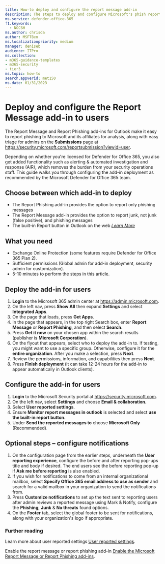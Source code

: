 ```yaml
---
title: How-to deploy and configure the report message add-in
description: The steps to deploy and configure Microsoft's phish reporting add-ins aimed at security administrators.
ms.service: defender-office-365
f1.keywords:
  - NOCSH
ms.author: chrisda
author: MSFTBen
ms.localizationpriority: medium
manager: deniseb
audience: ITPro
ms.collection:
- m365-guidance-templates
- m365-security
- tier3
ms.topic: how-to
search.appverid: met150
ms.date: 01/31/2023
---
```


# Deploy and configure the Report Message add-in to users

The Report Message and Report Phishing add-ins for Outlook make it easy to report phishing to Microsoft and its affiliates for analysis, along with easy triage for admins on the **Submissions** page at <https://security.microsoft.com/reportsubmission?viewid=user>.

Depending on whether you're licensed for Defender for Office 365, you also get added functionality such as alerting & automated investigation and response (AIR), which removes the burden from your security operations staff. This guide walks you through configuring the add-in deployment as recommended by the Microsoft Defender for Office 365 team.

## Choose between which add-in to deploy

- The Report Phishing add-in provides the option to report only phishing messages
- The Report Message add-in provides the option to report junk, not junk (false positive), and phishing messages
- The built-in Report button in Outlook on the web *[Learn More](../submissions-outlook-report-messages.md)*

## What you need

- Exchange Online Protection (some features require Defender for Office 365 Plan 2).
- Sufficient permissions (Global admin for add-in deployment, security admin for customization).
- 5-10 minutes to perform the steps in this article.

## Deploy the add-in for users

1. **Login** to the Microsoft 365 admin center at <https://admin.microsoft.com>.
1. On the left nav, press **Show All** then expand **Settings** and select **Integrated Apps**.
1. On the page that loads, press **Get Apps**.
1. In the page that appears, in the top right Search box, enter **Report Message** or **Report Phishing**, and then select **Search**.
1. Press **Get it now** on your chosen app within the search results (publisher is **Microsoft Corporation**).
1. On the flyout that appears, select who to deploy the add-in to. If testing, you might want to use a specific group. Otherwise, configure it for the **entire organization**. After you make a selection, press **Next**.
1. Review the permissions, information, and capabilities then press **Next**.
1. Press **Finish deployment** (it can take 12-24 hours for the add-in to appear automatically in Outlook clients).

## Configure the add-in for users

1. **Login** to the Microsoft Security portal at <https://security.microsoft.com>.
2. On the left nav, select **Settings** and choose **Email & collaboration**.
3. Select **User reported settings**.
4. Ensure **Monitor report messages in outlook** is selected and select **use the built-in report button**.
5. Under **Send the reported messages to** choose **Microsoft Only** (Recommended).

## Optional steps – configure notifications

1. On the configuration page from the earlier steps, underneath the **User reporting experience**, configure the before and after reporting pop-ups title and body if desired. The end users see the before reporting pop-up if **Ask me before reporting** is also enabled.
2. If you wish for notifications to come from an internal organizational mailbox, select **Specify Office 365 email address to use as sender** and search for a valid mailbox in your organization to send the notifications from.
3. Press **Customize notifications** to set up the text sent to reporting users after admin reviews a reported message using Mark & Notify, configure the **Phishing**, **Junk** & **No threats** found options.
4. On the **Footer** tab, select the global footer to be sent for notifications, along with your organization's logo if appropriate.

### Further reading

Learn more about user reported settings [User reported settings](../submissions-user-reported-messages-custom-mailbox.md).

Enable the report message or report phishing add-in [Enable the Microsoft Report Message or Report Phishing add-ins](../submissions-users-report-message-add-in-configure.md).

